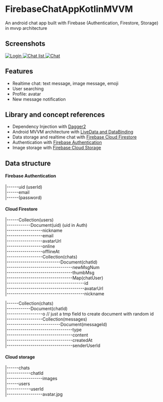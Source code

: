 # FirebaseChatAppKotlinMVVM
An android chat app built with Firebase (Authentication, Firestore, Storage) in mvvp architecture

## Screenshots
<p>
   <a target="_blank" rel="noopener noreferrer" href="https://github.com/pandahacker9x/FirebaseChatAppKotlinMVVM/blob/master/screenshots/login.png">
      <img src="https://github.com/pandahacker9x/FirebaseChatAppKotlinMVVM/blob/master/screenshots/login.png" alt="Login" title="Login" style="max-width:100%">
   </a>
   <a target="_blank" rel="noopener noreferrer" href="https://github.com/pandahacker9x/FirebaseChatAppKotlinMVVM/blob/master/screenshots/chat_list.png">
      <img src="https://github.com/pandahacker9x/FirebaseChatAppKotlinMVVM/blob/master/screenshots/chat_list.png" alt="Chat list" title="Chat list" style="max-width:100%">
   </a>
   <a target="_blank" rel="noopener noreferrer" href="https://github.com/pandahacker9x/FirebaseChatAppKotlinMVVM/blob/master/screenshots/chat.png">
      <img src="https://github.com/pandahacker9x/FirebaseChatAppKotlinMVVM/blob/master/screenshots/chat.png" alt="Chat" title="Chat" style="max-width:100%">
   </a>
</p>

## Features
<ul>
  <li>Realtime chat: text message, image message, emoji</li>
  <li>User searching</li>
  <li>Profile: avatar</li>
  <li>New message notification</li>
</ul>

## Library and concept references
<ul>
  <li>Dependency Injection with <a href="https://medium.com/@iammert/new-android-injector-with-dagger-2-part-1-8baa60152abe">Dagger2</a></li>
  <li>Android MVVM architecture with <a href="https://www.journaldev.com/22561/android-mvvm-livedata-data-binding">LiveData and DataBinding</a> </li>
  <li>Data storage and realtime chat with <a href="https://firebase.google.com/docs/firestore/quickstart">Firebase Cloud Firestore</a> </li>
  <li>Authentication with <a href="https://firebase.google.com/docs/auth/android/firebaseui">Firebase Authentication</a> </li>
  <li>Image storage with <a href="https://firebase.google.com/docs/storage/android/start">Firebase Cloud Storage</a> </li>
</ul>

## Data structure
#### Firebase Authentication
  |------uid (userId) <br/>
  |------email <br/>
  |------(password) <br/>

#### Cloud Firestore
  |------Collection(users) <br/>
  |------------Document(uid) (uid in Auth) <br/>
  |------------------nickname <br/>
  |------------------email <br/>
  |------------------avatarUrl <br/>
  |------------------online <br/>
  |------------------offlineAt <br/>
  |------------------Collection(chats) <br/> 
  |---------------------------Document(chatId) <br/> 
  |---------------------------------newMsgNum <br/> 
  |---------------------------------thumbMsg <br/> 
  |---------------------------------Map(chatUser) <br/> 
  |---------------------------------------id <br/> 
  |---------------------------------------avatarUrl <br/> 
  |---------------------------------------nickname <br/> 
  
  |------Collection(chats) <br/>
  |------------Document(chatId) <br/>
  |------------------o // just a tmp field to create document with random id<br/> 
  |------------------Collection(messages) <br/>
  |---------------------------Document(messageId) <br/> 
  |---------------------------------type <br/> 
  |---------------------------------content <br/> 
  |---------------------------------createdAt <br/> 
  |---------------------------------senderUserId <br/> 
  
  #### Cloud storage
  |------chats <br/>
  |------------chatId <br/>
  |------------------images <br/>
  |------users <br/>
  |------------userId <br/>
  |------------------avatar.jpg <br/>

